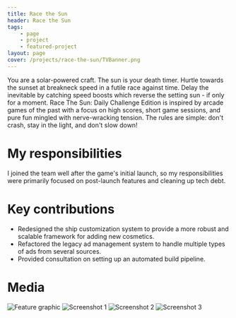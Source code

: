```yaml
---
title: Race the Sun
header: Race the Sun
tags: 
    - page
    - project
    - featured-project
layout: page
cover: /projects/race-the-sun/TVBanner.png
---
```


You are a solar-powered craft. The sun is your death timer. Hurtle towards the sunset at breakneck speed in a futile race against time. Delay the inevitable by catching speed boosts which reverse the setting sun - if only for a moment. Race The Sun: Daily Challenge Edition is inspired by arcade games of the past with a focus on high scores, short game sessions, and pure fun mingled with nerve-wracking tension. The rules are simple: don't crash, stay in the light, and don't slow down!

# My responsibilities
I joined the team well after the game's initial launch, so my responsibilities were primarily focused on post-launch features and cleaning up tech debt.

# Key contributions
* Redesigned the ship customization system to provide a more robust and  scalable framework for adding new cosmetics.
* Refactored the legacy ad management system to handle multiple types of ads from several sources.
* Provided consultation on setting up an automated build pipeline.

# Media
![Feature graphic](/projects/race-the-sun/FeatureGraphic.png)
![Screenshot 1](/projects/race-the-sun/Screenshot01.png)
![Screenshot 2](/projects/race-the-sun/Screenshot03.png)
![Screenshot 3](/projects/race-the-sun/Screenshot04.png)